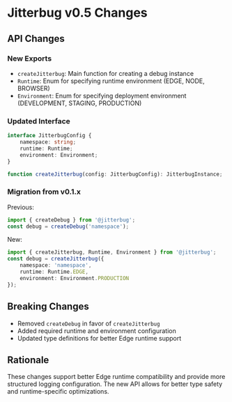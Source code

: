 # Jitterbug v0.5 Changes

## API Changes

### New Exports
- `createJitterbug`: Main function for creating a debug instance
- `Runtime`: Enum for specifying runtime environment (EDGE, NODE, BROWSER)
- `Environment`: Enum for specifying deployment environment (DEVELOPMENT, STAGING, PRODUCTION)

### Updated Interface
```typescript
interface JitterbugConfig {
    namespace: string;
    runtime: Runtime;
    environment: Environment;
}

function createJitterbug(config: JitterbugConfig): JitterbugInstance;
```

### Migration from v0.1.x
Previous:
```typescript
import { createDebug } from '@jitterbug';
const debug = createDebug('namespace');
```

New:
```typescript
import { createJitterbug, Runtime, Environment } from '@jitterbug';
const debug = createJitterbug({
    namespace: 'namespace',
    runtime: Runtime.EDGE,
    environment: Environment.PRODUCTION
});
```

## Breaking Changes
- Removed `createDebug` in favor of `createJitterbug`
- Added required runtime and environment configuration
- Updated type definitions for better Edge runtime support

## Rationale
These changes support better Edge runtime compatibility and provide more structured logging configuration. The new API allows for better type safety and runtime-specific optimizations. 
